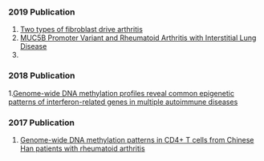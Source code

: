 ### 2019 Publication

1. [Two types of fibroblast drive arthritis](./2019/d41586-019-01594-9.pdf)
2. [MUC5B Promoter Variant and Rheumatoid Arthritis with Interstitial Lung Disease](./2019/nejmoa18015622019.pdf)
3. 

### 2018 Publication
1.[Genome-wide DNA methylation profiles reveal common epigenetic patterns of interferon-related genes in multiple autoimmune diseases](./2018/)

### 2017 Publication
1. [Genome-wide DNA methylation patterns in CD4+ T cells from Chinese Han patients with rheumatoid arthritis](./2017/)

